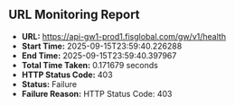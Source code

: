 ## URL Monitoring Report

- **URL:** https://api-gw1-prod1.fisglobal.com/gw/v1/health
- **Start Time:** 2025-09-15T23:59:40.226288
- **End Time:** 2025-09-15T23:59:40.397967
- **Total Time Taken:** 0.171679 seconds
- **HTTP Status Code:** 403
- **Status:** Failure
- **Failure Reason:** HTTP Status Code: 403
